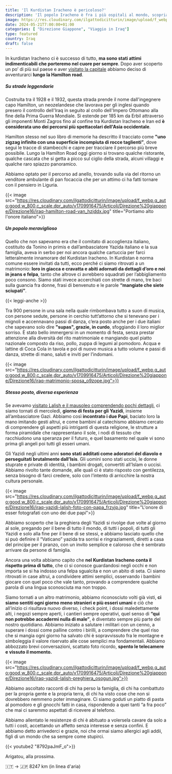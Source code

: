 ```yaml
---
title: 'Il Kurdistan Iracheno è pericoloso?'
description: 'Il popolo Iracheno è fra i più ospitali al mondo, scopriamolo insieme fra pranzi, matrimoni e feste!'
image: https://res.cloudinary.com/ilgattodicitturin/image/upload/f_webp,q_auto:good,w_800,c_scale,dpr_auto/v1713011125/Articoli/Direzione%20giappone/Direzione16/iraq-yazidi-lalish-papa_eejcuo.jpg
date: 2024-05-21T7:00:00+01:00
categories: [ "Direzione Giappone", "Viaggio in Iraq"]
type: featured  
country: Iraq 
draft: false
---
```


In kurdistan Iracheno ci è successo di tutto, **ma sono stati attimi indimenticabili che porteremo nel cuore per sempre**. Dopo aver scoperto un po’ di più sul paese e aver [visitato la capitale](/blog/direzione-giappone-15-felice-nawruz-festeggiamo-il-capodanno-persiano-in-kurdistan-iracheno) abbiamo deciso di avventurarci **lungo la Hamilton road**.

##### Su strade leggendarie

Costruita tra il 1928 e il 1932, questa strada prende il nome dall'ingegnere capo Hamilton, un neozelandese che lavorava per gli inglesi quando presero il controllo dell'Iraq in seguito al crollo dell'Impero Ottomano alla fine della Prima Guerra Mondiale. Si estende per 185 km da Erbil attraverso gli imponenti Monti Zagros fino al confine tra Kurdistan Iracheno e Iran ed **è considerata uno dei percorsi più spettacolari dell'Asia occidentale**.

Hamilton stesso nel suo libro di memorie ha descritto il tracciato come **"uno zigzag infinito con una superficie incompiuta di rocce taglienti”**, dove seguì le tracce di stambecchi e capre per tracciare il percorso più breve possibile. Lungo la Hamilton Road oggi giorno si trovano qualche ristorante, qualche cascata che si getta a picco sul ciglio della strada, alcuni villaggi e qualche raro spiazzo panoramico. 

Abbiamo optato per il percorso ad anello, trovando sulla via del ritorno un venditore ambulante di pan focaccia che per un attimo ci ha fatti tornare con il pensiero in Liguria.

{{< image src="https://res.cloudinary.com/ilgattodicitturin/image/upload/f_webp,q_auto:good,w_800,c_scale,dpr_auto/v1709916475/Articoli/Direzione%20giappone/Direzione16/iraq-hamilton-road-van_hzjddx.jpg" title="Portiamo alto l'onore italiano">}} 

##### Un popolo meraviglioso

Quello che non sapevamo era che il comitato di accoglienza italiano, costituito da Tonino in primis e dall’ambasciatore Yazida italiano e la sua famiglia, aveva in serbo per noi ancora qualche cartuccia per farci letteralmente innamorare del Kurdistan Iracheno.
In Kurdistan è norma comune essere invitati da tutti, ecco perché ci siamo ritrovati a un matrimonio: **loro in giacca e cravatta e abiti adornati da dettagli d’oro e noi in jeans e felpa**, tanto che altrove ci avrebbero squadrati per l’abbigliamento poco consono. Siamo stati invece accerchiati con strette di mano, tre baci sulla guancia fra donne, frasi di benvenuto e le parole **“mangiate che siete sciupati”**.

{{< leggi-anche >}}

Tra 900 persone in una sala nella quale rimbombava tutto a suon di musica, con persone sedute, persone in cerchio tutt’attorno che si tenevano per i mignoli e accennavano passi di danza, c’era posto anche per i due italiani che sapevano solo dire **"supas", grazie, in curdo**, sfoggiando il loro miglior sorriso. 
È stato bello immergersi in un momento di festa, senza prestar attenzione alla diversità del rito matrimoniale e mangiando quel piatto nazionale composto da riso, pollo, zuppa di legumi al pomodoro. Acqua e lattine di Coca Cola in tavola e poi di nuovo musica a tutto volume e passi di danza, strette di mano, saluti e inviti per l’indomani. 

{{< image src="https://res.cloudinary.com/ilgattodicitturin/image/upload/f_webp,q_auto:good,w_800,c_scale,dpr_auto/v1709916475/Articoli/Direzione%20giappone/Direzione16/iraq-matrimonio-sposa_o9zope.jpg">}} 

##### Stesso posto, diversa esperienza

Se avevamo [visitato Lalish e il mausoleo comprendendo pochi dettagli](/blog/direzione-giappone-14-kurdistan-iracheno-in-camper-una-deviazione-incredibile), ci siamo tornati di mercoledì, **giorno di festa per gli Yazidi**, insieme all’ambasciatore Gazi. Abbiamo così **incontrato i due Papi**, baciato loro la mano imitando gesti altrui, e come bambini al catechismo abbiamo cercato di comprendere gli aspetti più intriganti di questa religione, le strutture a forma piramidale che rappresentano il sole, i nodi di tessuto che racchiudono una speranza per il futuro, e quel basamento nel quale vi sono prima gli angeli poi tutti gli esseri umani. 

Gli Yazidi negli ultimi anni **sono stati additati come adoratori del diavolo e perseguitati brutalmente dall’Isis**. Gli uomini sono stati uccisi, le donne stuprate e private di identità, i bambini drogati, convertiti all’Islam o uccisi. 
Abbiamo rivolto tante domande, alle quali ci è stato risposto con gentilezza, senza bisogno di farci credere, solo con l’intento di arricchire la nostra cultura personale. 

{{< image src="https://res.cloudinary.com/ilgattodicitturin/image/upload/f_webp,q_auto:good,w_800,c_scale,dpr_auto/v1709916475/Articoli/Direzione%20giappone/Direzione16/iraq-yazidi-lalish-foto-con-papa_frzyjp.jpg" title="L'onore di esser fotografati con uno dei due papi">}} 

Abbiamo scoperto che la preghiera degli Yazidi si rivolge due volte al giorno al sole, pregando per il bene di tutto il mondo, di tutti i popoli, di tutti gli Yazidi e solo alla fine per il bene di se stessi, e abbiamo lasciato quello che si può definire il “Vaticano” yazida tra sorrisi e ringraziamenti, diretti a casa del principe per il pranzo, con un invito semplice e caloroso che è sembrato arrivare da persone di famiglia. 

Ancora una volta abbiamo capito che **nel Kurdistan Iracheno conta il rispetto prima di tutto**, che ci si conosce guardandosi negli occhi e non importa se si ha indosso una felpa sgualcita e non un abito di seta. 
Ci siamo ritrovati in case altrui, a condividere attimi semplici, osservando i bambini giocare con quel poco che vale tanto, provando a comprendere qualche parola di una lingua sconosciuta ma non troppo.

Siamo tornati a un altro matrimonio, abbiamo riconosciuto volti già visti, **ci siamo sentiti ogni giorno meno stranieri e più esseri umani** e ciò che all’inizio ci risultava nuovo diverso, i check point, i dossi maledettamente alti, i negozi sempre aperti, i cantieri sempre operativi, quel senso di **“qui non potrebbe accadermi nulla di male”**, è diventato sempre più parte del nostro quotidiano. 
Abbiamo iniziato a salutare i militari con un cenno, a superare i dossi come palline contro i birilli, a comprendere che quel riso che si mangia ogni giorno ha salvato chi è sopravvissuto fra le montagne e simboleggia il valore riservato alle cose semplici ma fondamentali. 
Abbiamo abbozzato brevi conversazioni, scattato foto ricordo, **spento le telecamere e vissuto il momento.** 

{{< image src="https://res.cloudinary.com/ilgattodicitturin/image/upload/f_webp,q_auto:good,w_800,c_scale,dpr_auto/v1709916475/Articoli/Direzione%20giappone/Direzione16/iraq-yazidi-lalish-preghiera_osogun.jpg">}} 

Abbiamo ascoltato racconti di chi ha perso la famiglia, di chi ha combattuto per la propria gente e la propria terra, di chi ha visto cose che non si dovrebbero nemmeno poter immaginare.
Ci siamo goduti un piatto di pasta al pomodoro e gli gnocchi fatti in casa, rispondendo a quei tanti “a fra poco” che mai ci saremmo aspettati di ricevere al telefono. 

Abbiamo allentato le resistenze di chi è abituato a volersela cavare da solo a tutti i costi, accettando un affetto senza interesse e senza confini. 
E abbiamo detto arrivederci e grazie, noi che ormai siamo allergici agli addii, figli di un mondo che sa sempre come stupirci.

{{< youtube2 "8792paJmF_o">}}

Arigatou, alla prossima.

🇮🇹 → 🇯🇵 8247 km (in linea d'aria)
